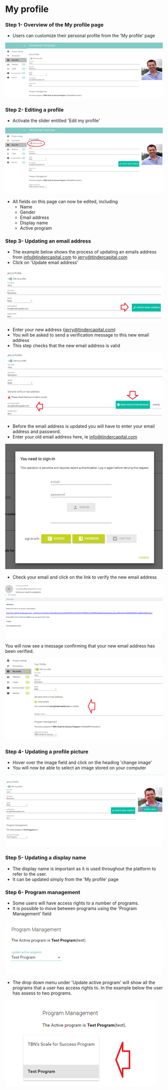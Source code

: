 # My profile

### Step 1- Overview of the My profile page

* Users can customize their personal profile from the 'My profile' page

![](<../../../.gitbook/assets/image (120).png>)

### Step 2- Editing a profile

* Activate the slider entitled 'Edit my profile' 

![](<../../../.gitbook/assets/image (122).png>)

* All fields on this page can now be edited, including
  * Name
  * Gender
  * Email address
  * Display name
  * Active program

### Step 3- Updating an email address

* The example below shows the process of updating an emails address from info@tindercapital.com to jerry@tindercapital.com
* Click on 'Update email address'

![](<../../../.gitbook/assets/image (123).png>)

* Enter your new address (jerry@tindercapital.com)
* You will be asked to send a verification message to this new email address
* This step checks that the new email address is valid

![](<../../../.gitbook/assets/image (127).png>)

* Before the email address is updated you will have to enter your email address and password.
* Enter your old email address here, ie info@tindercapital.com

![](<../../../.gitbook/assets/image (125).png>)

* Check your email and click on the link to verify the new email address

![](<../../../.gitbook/assets/image (128).png>)

You will now see a message confirming that your new email address has been verified.

![](<../../../.gitbook/assets/image (126).png>)

### Step 4- Updating a profile picture

* Hover over the image field and click on the heading 'change image'
* You will now be able to select an image stored on your computer

![](<../../../.gitbook/assets/image (129).png>)

### Step 5- Updating a display name

* The display name is important as it is used throughout the platform to refer to the user.
* It can be updated simply from the 'My profile' page

### Step 6- Program management

* Some users will have access rights to a number of programs.
* It is possible to move between programs using the 'Program Management' field

![](<../../../.gitbook/assets/image (130).png>)

* The drop down menu under 'Update active program' will show all the programs that a user has access rights to.  In the example below the user has assess to two programs.

![](<../../../.gitbook/assets/image (131).png>)
